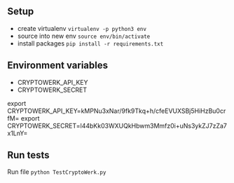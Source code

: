 ## Setup

- create virtualenv `virtualenv -p python3 env`
- source into new env `source env/bin/activate`
- install packages `pip install -r requirements.txt`


## Environment variables
- CRYPTOWERK_API_KEY
- CRYPTOWERK_SECRET

export CRYPTOWERK_API_KEY=kMPNu3xNar/9fk9Tkq+h/cfeEVUXSBj5HiHzBu0crfM=
export CRYPTOWERK_SECRET=l44bKk03WXUQkHbwm3Mmfz0i+uNs3ykZJ7zZa7x1LnY=

## Run tests

Run file `python TestCryptoWerk.py`